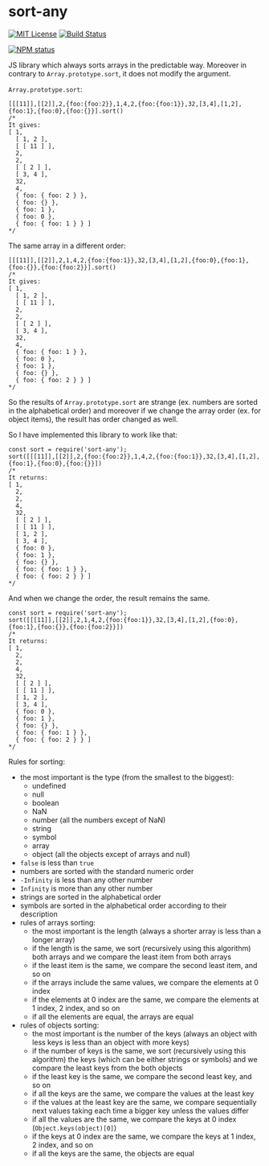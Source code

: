 # sort-any

[![MIT License](https://img.shields.io/badge/license-mit-green.svg?style=flat-square)](https://opensource.org/licenses/MIT)
[![Build Status](https://travis-ci.org/oprogramador/sort-any.svg?branch=master)](https://travis-ci.org/oprogramador/sort-any
)

[![NPM status](https://nodei.co/npm/sort-any.png?downloads=true&stars=true)](https://npmjs.org/package/sort-any)

JS library which always sorts arrays in the predictable way. Moreover in contrary to `Array.prototype.sort`, it does not modify the argument.

`Array.prototype.sort`:
```
[[[11]],[[2]],2,{foo:{foo:2}},1,4,2,{foo:{foo:1}},32,[3,4],[1,2],{foo:1},{foo:0},{foo:{}}].sort()
/*
It gives:
[ 1,
  [ 1, 2 ],
  [ [ 11 ] ],
  2,
  2,
  [ [ 2 ] ],
  [ 3, 4 ],
  32,
  4,
  { foo: { foo: 2 } },
  { foo: {} },
  { foo: 1 },
  { foo: 0 },
  { foo: { foo: 1 } } ]
*/
```
The same array in a different order:
```
[[[11]],[[2]],2,1,4,2,{foo:{foo:1}},32,[3,4],[1,2],{foo:0},{foo:1},{foo:{}},{foo:{foo:2}}].sort()
/*
It gives:
[ 1,
  [ 1, 2 ],
  [ [ 11 ] ],
  2,
  2,
  [ [ 2 ] ],
  [ 3, 4 ],
  32,
  4,
  { foo: { foo: 1 } },
  { foo: 0 },
  { foo: 1 },
  { foo: {} },
  { foo: { foo: 2 } } ]
*/
```
So the results of `Array.prototype.sort` are strange (ex. numbers are sorted in the alphabetical order) and moreover if we change the array order (ex. for object items), the result has order changed as well.

So I have implemented this library to work like that:
```
const sort = require('sort-any');
sort([[[11]],[[2]],2,{foo:{foo:2}},1,4,2,{foo:{foo:1}},32,[3,4],[1,2],{foo:1},{foo:0},{foo:{}}])
/*
It returns:
[ 1,
  2,
  2,
  4,
  32,
  [ [ 2 ] ],
  [ [ 11 ] ],
  [ 1, 2 ],
  [ 3, 4 ],
  { foo: 0 },
  { foo: 1 },
  { foo: {} },
  { foo: { foo: 1 } },
  { foo: { foo: 2 } } ]
*/
```
And when we change the order, the result remains the same.
```
const sort = require('sort-any');
sort([[[11]],[[2]],2,1,4,2,{foo:{foo:1}},32,[3,4],[1,2],{foo:0},{foo:1},{foo:{}},{foo:{foo:2}}])
/*
It returns:
[ 1,
  2,
  2,
  4,
  32,
  [ [ 2 ] ],
  [ [ 11 ] ],
  [ 1, 2 ],
  [ 3, 4 ],
  { foo: 0 },
  { foo: 1 },
  { foo: {} },
  { foo: { foo: 1 } },
  { foo: { foo: 2 } } ]
*/
```

Rules for sorting:
- the most important is the type (from the smallest to the biggest):
  - undefined
  - null
  - boolean
  - NaN
  - number (all the numbers except of NaN)
  - string
  - symbol
  - array
  - object (all the objects except of arrays and null)
- `false` is less than `true`
- numbers are sorted with the standard numeric order
- `-Infinity` is less than any other number
- `Infinity` is more than any other number
- strings are sorted in the alphabetical order
- symbols are sorted in the alphabetical order according to their description
- rules of arrays sorting:
  - the most important is the length (always a shorter array is less than a longer array)
  - if the length is the same, we sort (recursively using this algorithm) both arrays and we compare the least item from both arrays
  - if the least item is the same, we compare the second least item, and so on
  - if the arrays include the same values, we compare the elements at 0 index
  - if the elements at 0 index are the same, we compare the elements at 1 index, 2 index, and so on
  - if all the elements are equal, the arrays are equal
- rules of objects sorting:
  - the most important is the number of the keys (always an object with less keys is less than an object with more keys)
  - if the number of keys is the same, we sort (recursively using this algorithm) the keys (which can be either strings or symbols) and we compare the least keys from the both objects
  - if the least key is the same, we compare the second least key, and so on
  - if all the keys are the same, we compare the values at the least key
  - if the values at the least key are the same, we compare sequentially next values taking each time a bigger key unless the values differ
  - if all the values are the same, we compare the keys at 0 index (`Object.keys(object)[0]`)
  - if the keys at 0 index are the same, we compare the keys at 1 index, 2 index, and so on
  - if all the keys are the same, the objects are equal
